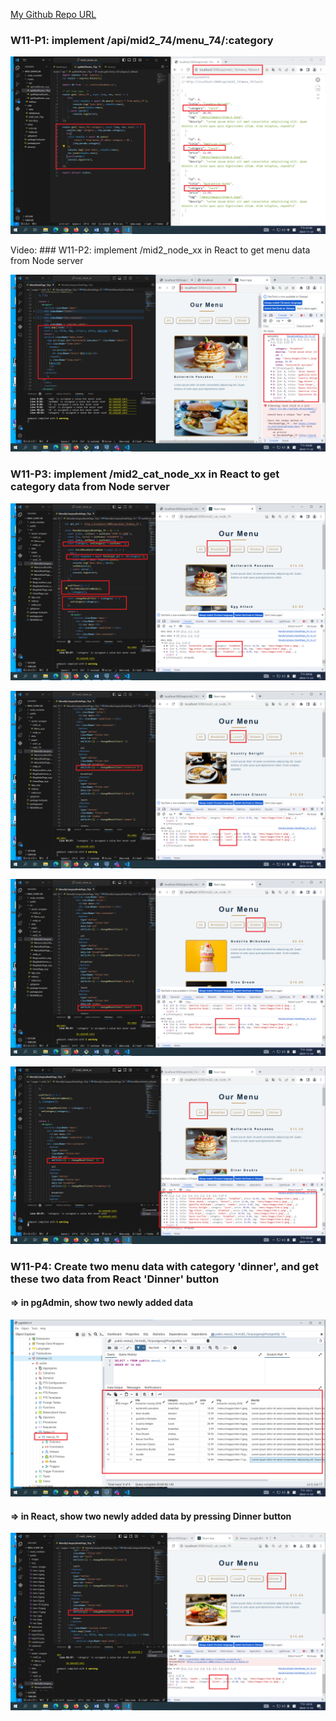 [My Github Repo URL](https://github.com/CHEN211410674/1121-wp1-demo-211410674.git)

### W11-P1: implement /api/mid2_74/menu_74/:category

![](w11-p1.png)

Video: ### W11-P2: implement /mid2_node_xx in React to get menu data from Node server

![](w11-p2.png)

### W11-P3: implement /mid2_cat_node_xx in React to get category data from Node server

![](w11-p3-1.png)

![](w11-p3-2.png)

![](w11-p3-3.png)

![](w11-p3-4.png)

### W11-P4: Create two menu data with category 'dinner', and get these two data from React 'Dinner' button

#### => in pgAdmin, show two newly added data

![w11-p4-1.png](w11-p4-1.png)

#### => in React, show two newly added data by pressing Dinner button

![w11-p4-2.png](w11-p4-2.png)
